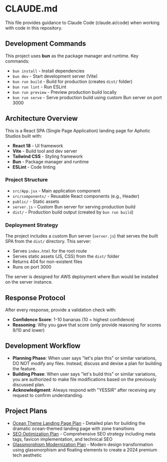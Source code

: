 # CLAUDE.md

This file provides guidance to Claude Code (claude.ai/code) when working with code in this repository.

## Development Commands

This project uses **bun** as the package manager and runtime. Key commands:

- `bun install` - Install dependencies
- `bun dev` - Start development server (Vite)
- `bun run build` - Build for production (creates `dist/` folder)
- `bun run lint` - Run ESLint
- `bun run preview` - Preview production build locally
- `bun run serve` - Serve production build using custom Bun server on port 3000

## Architecture Overview

This is a React SPA (Single Page Application) landing page for Aphotic Studios built with:

- **React 18** - UI framework
- **Vite** - Build tool and dev server
- **Tailwind CSS** - Styling framework
- **Bun** - Package manager and runtime
- **ESLint** - Code linting

### Project Structure

- `src/App.jsx` - Main application component
- `src/components/` - Reusable React components (e.g., Header)
- `public/` - Static assets
- `server.js` - Custom Bun server for serving production build
- `dist/` - Production build output (created by `bun run build`)

### Deployment Strategy

The project includes a custom Bun server (`server.js`) that serves the built SPA from the `dist/` directory. This server:
- Serves `index.html` for the root route
- Serves static assets (JS, CSS) from the `dist/` folder  
- Returns 404 for non-existent files
- Runs on port 3000

The server is designed for AWS deployment where Bun would be installed on the server instance.

## Response Protocol

After every response, provide a validation check with:
- **Confidence Score**: 1-10 bananas (10 = highest confidence)
- **Reasoning**: Why you gave that score (only provide reasoning for scores 9/10 and lower)

## Development Workflow

- **Planning Phase**: When user says "let's plan this" or similar variations, DO NOT modify any files. Instead, discuss and devise a plan for building the feature.
- **Building Phase**: When user says "let's build this" or similar variations, you are authorized to make file modifications based on the previously discussed plan.
- **Acknowledgment**: Always respond with "YESSIR" after receiving any request to confirm understanding.

## Project Plans

- [Ocean Theme Landing Page Plan](./memory-bank/ocean-theme-plan.md) - Detailed plan for building the dramatic ocean-themed landing page with zone transitions
- [SEO Optimization Plan](./memory-bank/seo-optimization-plan.md) - Comprehensive SEO strategy including meta tags, favicon implementation, and technical SEO
- [Glassmorphism Modernization Plan](./memory-bank/glassmorphism-modernization-plan.md) - Modern design transformation using glassmorphism and floating elements to create a 2024 premium tech aesthetic
